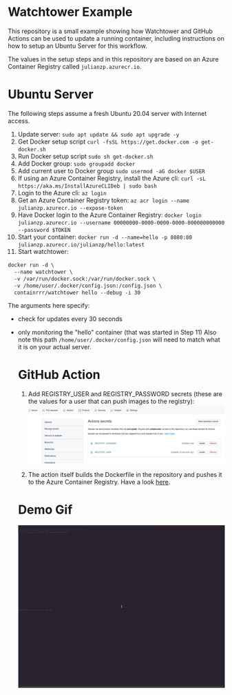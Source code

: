 # Watchtower Example
This repository is a small example showing how Watchtower and GitHub Actions can be used to update a running container, including instructions on how to setup an Ubuntu Server for this workflow.

The values in the setup steps and in this repository are based on an Azure Container Registry called `julianzp.azurecr.io`.

# Ubuntu Server
The following steps assume a fresh Ubuntu 20.04 server with Internet access.
1. Update server: `sudo apt update && sudo apt upgrade -y`
2. Get Docker setup script `curl -fsSL https://get.docker.com -o get-docker.sh`
3. Run Docker setup script `sudo sh get-docker.sh`
4. Add Docker group: `sudo groupadd docker`
5. Add current user to Docker group `sudo usermod -aG docker $USER`
7. If using an Azure Container Registry, install the Azure cli: `curl -sL https://aka.ms/InstallAzureCLIDeb | sudo bash`
8. Login to the Azure cli: `az login`
9. Get an Azure Container Registry token: `az acr login --name julianzp.azurecr.io --expose-token`
10. Have Docker login to the Azure Container Registry: `docker login julianzp.azurecr.io --username 00000000-0000-0000-0000-000000000000 --password $TOKEN`
11. Start your container: `docker run -d --name=hello -p 8080:80 julianzp.azurecr.io/julianzp/hello:latest`
12. Start watchtower: 
```
docker run -d \
  --name watchtower \
  -v /var/run/docker.sock:/var/run/docker.sock \
  -v /home/user/.docker/config.json:/config.json \
  containrrr/watchtower hello --debug -i 30
```
The arguments here specify:
- check for updates every 30 seconds 
- only monitoring the "hello" container (that was started in Step 11)
Also note this path `/home/user/.docker/config.json` will need to match what it is on your actual server.

  # GitHub Action
  1. Add REGISTRY_USER and REGISTRY_PASSWORD secrets (these are the values for a user that can push images to the registry):
  ![Settings](secrets-screenshot.png)
  
  2. The action itself builds the Dockerfile in the repository and pushes it to the Azure Container Registry. Have a look [here](.github/workflows/main.yaml).


  # Demo Gif
  ![Settings](demo-v4.gif)